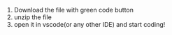 1. Download  the file with green code button
2. unzip the file
3. open it in vscode(or any other IDE) and start coding!
